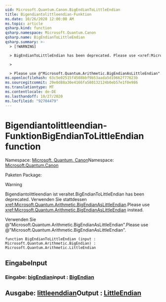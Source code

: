 ```yaml
---
uid: Microsoft.Quantum.Canon.BigEndianToLittleEndian
title: Bigendiantolittleendian-Funktion
ms.date: 10/26/2020 12:00:00 AM
ms.topic: article
qsharp.kind: function
qsharp.namespace: Microsoft.Quantum.Canon
qsharp.name: BigEndianToLittleEndian
qsharp.summary: >-
  > [!WARNING]

  > BigEndianToLittleEndian has been deprecated. Please use <xref:Microsoft.Quantum.Arithmetic.BigEndianAsLittleEndian> instead.

  >

  > Please use @"Microsoft.Quantum.Arithmetic.BigEndianAsLittleEndian".
ms.openlocfilehash: 63c5e02515f4508bbf9b53aada5d19662f77623b
ms.sourcegitcommit: 29e0d88a30e4166fa580132124b0eb57e1f0e986
ms.translationtype: MT
ms.contentlocale: de-DE
ms.lasthandoff: 10/27/2020
ms.locfileid: "92704479"
---
```

# <a name="bigendiantolittleendian-function"></a><span data-ttu-id="37a52-102">Bigendiantolittleendian-Funktion</span><span class="sxs-lookup"><span data-stu-id="37a52-102">BigEndianToLittleEndian function</span></span>

<span data-ttu-id="37a52-103">Namespace: [Microsoft. Quantum. Canon](xref:Microsoft.Quantum.Canon)</span><span class="sxs-lookup"><span data-stu-id="37a52-103">Namespace: [Microsoft.Quantum.Canon](xref:Microsoft.Quantum.Canon)</span></span>

<span data-ttu-id="37a52-104">Paketen [](https://nuget.org/packages/)</span><span class="sxs-lookup"><span data-stu-id="37a52-104">Package: [](https://nuget.org/packages/)</span></span>


> [!WARNING]
> <span data-ttu-id="37a52-105">Bigendiantolittleendian ist veraltet.</span><span class="sxs-lookup"><span data-stu-id="37a52-105">BigEndianToLittleEndian has been deprecated.</span></span> <span data-ttu-id="37a52-106">Verwenden Sie stattdessen <xref:Microsoft.Quantum.Arithmetic.BigEndianAsLittleEndian>.</span><span class="sxs-lookup"><span data-stu-id="37a52-106">Please use <xref:Microsoft.Quantum.Arithmetic.BigEndianAsLittleEndian> instead.</span></span>
>
> <span data-ttu-id="37a52-107">Verwenden Sie @"Microsoft.Quantum.Arithmetic.BigEndianAsLittleEndian".</span><span class="sxs-lookup"><span data-stu-id="37a52-107">Please use @"Microsoft.Quantum.Arithmetic.BigEndianAsLittleEndian".</span></span>



```qsharp
function BigEndianToLittleEndian (input : Microsoft.Quantum.Arithmetic.BigEndian) : Microsoft.Quantum.Arithmetic.LittleEndian
```


## <a name="input"></a><span data-ttu-id="37a52-108">Eingabe</span><span class="sxs-lookup"><span data-stu-id="37a52-108">Input</span></span>

### <a name="input--bigendian"></a><span data-ttu-id="37a52-109">Eingabe: [bigEndian](xref:Microsoft.Quantum.Arithmetic.BigEndian)</span><span class="sxs-lookup"><span data-stu-id="37a52-109">input : [BigEndian](xref:Microsoft.Quantum.Arithmetic.BigEndian)</span></span>





## <a name="output--littleendian"></a><span data-ttu-id="37a52-110">Ausgabe: [littleenddian](xref:Microsoft.Quantum.Arithmetic.LittleEndian)</span><span class="sxs-lookup"><span data-stu-id="37a52-110">Output : [LittleEndian](xref:Microsoft.Quantum.Arithmetic.LittleEndian)</span></span>

